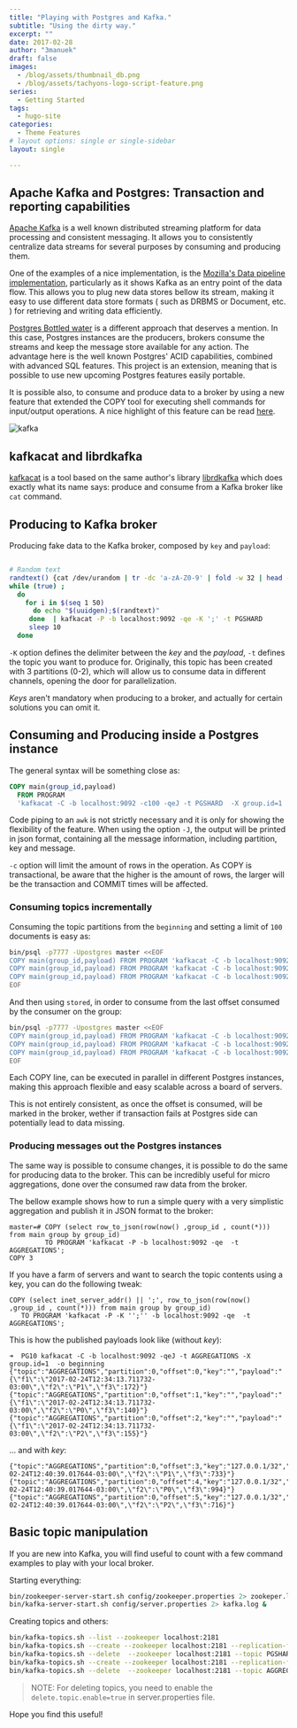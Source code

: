 ```yaml
---
title: "Playing with Postgres and Kafka."
subtitle: "Using the dirty way."
excerpt: ""
date: 2017-02-28
author: "3manuek"
draft: false
images:
  - /blog/assets/thumbnail_db.png
  - /blog/assets/tachyons-logo-script-feature.png
series:
  - Getting Started
tags:
  - hugo-site
categories:
  - Theme Features
# layout options: single or single-sidebar
layout: single

---
```


## Apache Kafka and Postgres: Transaction and reporting capabilities


[Apache Kafka][5] is a well known distributed streaming platform for data processing
and consistent messaging. It allows you to consistently centralize data streams for
several purposes by consuming and producing them. 

One of the examples of a nice implementation, is the [Mozilla's Data pipeline implementation][6],
particularly as it shows Kafka as an entry point of the data flow. This allows you to plug
new data stores bellow its stream, making it easy to use different data store formats (
such as DRBMS or Document, etc. ) for retrieving and writing data efficiently. 

[Postgres Bottled water][3] is a different approach that deserves a mention. In this
case, Postgres instances are the producers, brokers consume the streams and keep the message
store available for any action. The advantage here is the well known Postgres'
ACID capabilities, combined with advanced SQL features. This project is an extension,
meaning that is possible to use new upcoming Postgres features easily portable.

It is possible also, to consume and produce data to a broker by using a new feature
that extended the COPY tool for executing shell commands for input/output operations.
A nice highlight of this feature can be read [here][7].

![kafka](/blog/assets/2017-02/kafka.jpg)

<!-- <img name="go2shell-finder" src="/images/blog/2017-02/kafka.jpg" width='300px'/> -->


## kafkacat and librdkafka

[kafkacat][1] is a tool based on the same author's library [librdkafka][2] which
does exactly what its name says: produce and consume from a Kafka broker like `cat`
command.


## Producing to Kafka broker

Producing fake data to the Kafka broker, composed by `key` and `payload`:

```sh

# Random text
randtext() {cat /dev/urandom | tr -dc 'a-zA-Z0-9' | fold -w 32 | head -n 1}
while (true) ;
  do
    for i in $(seq 1 50)  
      do echo "$(uuidgen);$(randtext)"
     done  | kafkacat -P -b localhost:9092 -qe -K ';' -t PGSHARD
     sleep 10
  done
```

`-K` option defines the delimiter between the _key_ and the _payload_, `-t` defines
the topic you want to produce for. Originally, this topic has been created with 3
partitions (0-2), which will allow us to consume data in different channels, opening
the door for parallelization.  

_Keys_ aren't mandatory when producing to a broker, and actually for certain solutions
you can omit it.

## Consuming and Producing inside a Postgres instance

The general syntax will be something close as:

```sql
COPY main(group_id,payload)
  FROM PROGRAM
  'kafkacat -C -b localhost:9092 -c100 -qeJ -t PGSHARD  -X group.id=1  -o beginning  -p 0 | awk ''{print "P0\t" $0 }'' ';
```

Code piping to an `awk` is not strictly necessary and it is only for showing the
flexibility of the feature. When using the option `-J`, the output will be printed
in json format, containing all the message information, including partition, key and
message.

`-c` option will limit the amount of rows in the operation. As COPY is transactional,
be aware that the higher is the amount of rows, the larger will be the transaction and
COMMIT times will be affected.


### Consuming topics incrementally


Consuming the topic partitions from the `beginning` and setting a limit of `100`
documents is easy as:

```sh
bin/psql -p7777 -Upostgres master <<EOF
COPY main(group_id,payload) FROM PROGRAM 'kafkacat -C -b localhost:9092 -c100 -qeJ -t PGSHARD  -X group.id=1  -o beginning  -p 0 | awk ''{print "P0\t" \$0 }'' ';
COPY main(group_id,payload) FROM PROGRAM 'kafkacat -C -b localhost:9092 -c100 -qeJ -t PGSHARD  -X group.id=1  -o beginning  -p 1 | awk ''{print "P1\t" \$0 }'' ';
COPY main(group_id,payload) FROM PROGRAM 'kafkacat -C -b localhost:9092 -c100 -qeJ -t PGSHARD  -X group.id=1  -o beginning  -p 2 | awk ''{print "P2\t" \$0 }'' ';
EOF
```

And then using `stored`, in order to consume from the last offset consumed by the
consumer on the group:

```sh
bin/psql -p7777 -Upostgres master <<EOF
COPY main(group_id,payload) FROM PROGRAM 'kafkacat -C -b localhost:9092 -c100 -qeJ -t PGSHARD  -X group.id=1  -o stored  -p 0 | awk ''{print "P0\t" \$0 }'' ';
COPY main(group_id,payload) FROM PROGRAM 'kafkacat -C -b localhost:9092 -c100 -qeJ -t PGSHARD  -X group.id=1  -o stored  -p 1 | awk ''{print "P1\t" \$0 }'' ';
COPY main(group_id,payload) FROM PROGRAM 'kafkacat -C -b localhost:9092 -c100 -qeJ -t PGSHARD  -X group.id=1  -o stored  -p 2 | awk ''{print "P2\t" \$0 }'' ';
EOF
```

Each COPY line, can be executed in parallel in different Postgres instances, making
this approach flexible and easy scalable across a board of servers.

This is not entirely consistent, as once the offset is consumed, will be marked
in the broker, wether if transaction fails at Postgres side can potentially lead
to data missing.


### Producing messages out the Postgres instances

The same way is possible to consume changes, it is possible to do the same for producing
data to the broker. This can be incredibly useful for micro aggregations, done over the
consumed raw data from the broker.

The bellow example shows how to run a simple query with a very simplistic aggregation
and publish it in JSON format to the broker:


```
master=# COPY (select row_to_json(row(now() ,group_id , count(*))) from main group by group_id)
         TO PROGRAM 'kafkacat -P -b localhost:9092 -qe  -t AGGREGATIONS';
COPY 3
```

If you have a farm of servers and want to search the topic contents using a key,
you can do the following tweak:

```
COPY (select inet_server_addr() || ';', row_to_json(row(now() ,group_id , count(*))) from main group by group_id)
   TO PROGRAM 'kafkacat -P -K '';'' -b localhost:9092 -qe  -t AGGREGATIONS';
```


This is how the published payloads look like (without _key_):

```
➜  PG10 kafkacat -C -b localhost:9092 -qeJ -t AGGREGATIONS -X group.id=1  -o beginning
{"topic":"AGGREGATIONS","partition":0,"offset":0,"key":"","payload":"{\"f1\":\"2017-02-24T12:34:13.711732-03:00\",\"f2\":\"P1\",\"f3\":172}"}
{"topic":"AGGREGATIONS","partition":0,"offset":1,"key":"","payload":"{\"f1\":\"2017-02-24T12:34:13.711732-03:00\",\"f2\":\"P0\",\"f3\":140}"}
{"topic":"AGGREGATIONS","partition":0,"offset":2,"key":"","payload":"{\"f1\":\"2017-02-24T12:34:13.711732-03:00\",\"f2\":\"P2\",\"f3\":155}"}
```

... and with _key_:

```
{"topic":"AGGREGATIONS","partition":0,"offset":3,"key":"127.0.0.1/32","payload":"\t{\"f1\":\"2017-02-24T12:40:39.017644-03:00\",\"f2\":\"P1\",\"f3\":733}"}
{"topic":"AGGREGATIONS","partition":0,"offset":4,"key":"127.0.0.1/32","payload":"\t{\"f1\":\"2017-02-24T12:40:39.017644-03:00\",\"f2\":\"P0\",\"f3\":994}"}
{"topic":"AGGREGATIONS","partition":0,"offset":5,"key":"127.0.0.1/32","payload":"\t{\"f1\":\"2017-02-24T12:40:39.017644-03:00\",\"f2\":\"P2\",\"f3\":716}"}
```


## Basic topic manipulation

If you are new into Kafka, you will find useful to count with a few command examples
to play with your local broker.

Starting everything:

```sh
bin/zookeeper-server-start.sh config/zookeeper.properties 2> zookeper.log &
bin/kafka-server-start.sh config/server.properties 2> kafka.log &
```

Creating topics and others:

```sh
bin/kafka-topics.sh --list --zookeeper localhost:2181
bin/kafka-topics.sh --create --zookeeper localhost:2181 --replication-factor 1 --partitions 3 --topic PGSHARD
bin/kafka-topics.sh --delete  --zookeeper localhost:2181 --topic PGSHARD
bin/kafka-topics.sh --create --zookeeper localhost:2181 --replication-factor 1 --partitions 1 --topic AGGREGATIONS
bin/kafka-topics.sh --delete  --zookeeper localhost:2181 --topic AGGREGATIONS
```

> NOTE: For deleting topics, you need to enable the `delete.topic.enable=true` in
> server.properties file.


Hope you find this useful!


<!-- {% if page.comments %}
<div id="disqus_thread"></div>
<script>


var disqus_config = function () {
this.page.url = {{ site.url }};  // Replace PAGE_URL with your page's canonical URL variable
this.page.identifier = {{ page.title }}; // Replace PAGE_IDENTIFIER with your page's unique identifier variable
};

(function() { // DON'T EDIT BELOW THIS LINE
var d = document, s = d.createElement('script');
s.src = '//3manuek.disqus.com/embed.js';
s.setAttribute('data-timestamp', +new Date());
(d.head || d.body).appendChild(s);
})();
</script>
<noscript>Please enable JavaScript to view the <a href="https://disqus.com/?ref_noscript">comments powered by Disqus.</a></noscript>
{% endif %} -->

[1]: https://github.com/edenhill/kafkacat
[2]: https://github.com/edenhill/librdkafka
[3]: https://www.confluent.io/blog/bottled-water-real-time-integration-of-postgresql-and-kafka/

[5]: https://kafka.apache.org/
[6]: https://robertovitillo.com/2017/01/23/an-overview-of-mozillas-data-pipeline/
[7]: http://paquier.xyz/postgresql-2/postgres-9-6-feature-highlight-copy-dml-statements/
<!-- [9]: http://www.3manuek.com/assets/posts/kafka.jpg -->
